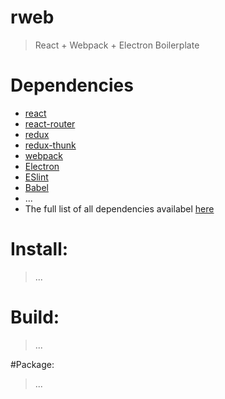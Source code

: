 # rweb
> React + Webpack + Electron Boilerplate

# Dependencies
* [react](https://reactjs.org)
* [react-router](https://github.com/ReactTraining/react-router)
* [redux](https://redux.js.org/docs/introduction/)
* [redux-thunk](https://github.com/gaearon/redux-thunk)
* [webpack](https://github.com/webpack/webpack)
* [Electron](https://electronjs.org/)
* [ESlint](https://eslint.org/)
* [Babel](https://babeljs.io/)
* ...
* The full list of all dependencies availabel [here]()

# Install:
> ...

# Build:
> ...

#Package:
> ...

